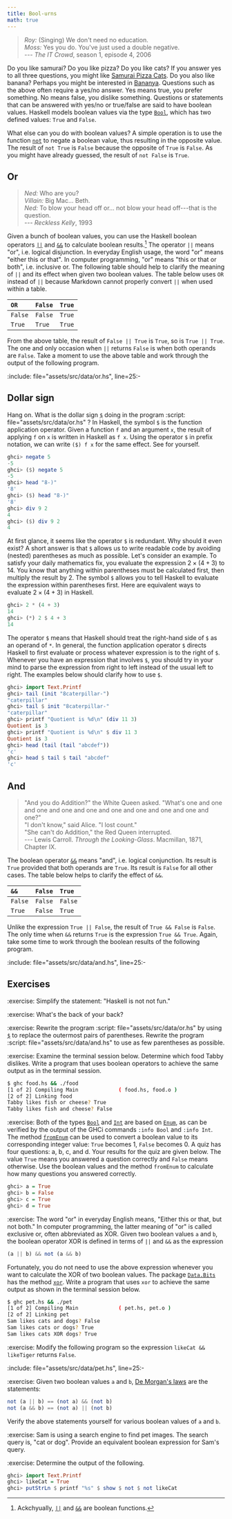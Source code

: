 ```yaml
---
title: Bool-urns
math: true
---
```


> _Roy:_ (Singing) We don't need no education.\
> _Moss:_ Yes you do. You've just used a double negative.\
> --- _The IT Crowd_, season 1, episode 4, 2006

Do you like samurai? Do you like pizza? Do you like cats? If you answer yes to
all three questions, you might like [Samurai Pizza Cats][pizzaCats]. Do you also
like banana? Perhaps you might be interested in [Bananya][bananya]. Questions
such as the above often require a yes/no answer. Yes means true, you prefer
something. No means false, you dislike something. Questions or statements that
can be answered with yes/no or true/false are said to have boolean values.
Haskell models boolean values via the type [`Bool`][bool], which has two defined
values: `True` and `False`.

What else can you do with boolean values? A simple operation is to use the
function [`not`][not] to negate a boolean value, thus resulting in the opposite
value. The result of `not True` is `False` because the opposite of `True` is
`False`. As you might have already guessed, the result of `not False` is `True`.

<!--=========================================================================-->

## Or

> _Ned:_ Who are you?\
> _Villain:_ Big Mac... Beth.\
> _Ned:_ To blow your head off or... not blow your head off---that is the
> question.\
> --- _Reckless Kelly_, 1993

Given a bunch of boolean values, you can use the Haskell boolean operators
[`||`][or] and [`&&`][and] to calculate boolean results.[^a] The operator `||`
means "or", i.e. logical disjunction. In everyday English usage, the word "or"
means "either this or that". In computer programming, "or" means "this or that
or both", i.e. inclusive or. The following table should help to clarify the
meaning of `||` and its effect when given two boolean values. The table below
uses `OR` instead of `||` because Markdown cannot properly convert `||` when
used within a table.

| `OR`    | `False` | `True` |
| :------ | :------ | :----- |
| `False` | `False` | `True` |
| `True`  | `True`  | `True` |

From the above table, the result of `False || True` is `True`, so is
`True || True`. The one and only occasion when `||` returns `False` is when both
operands are `False`. Take a moment to use the above table and work through the
output of the following program.

:include: file="assets/src/data/or.hs", line=25:-

<!--=========================================================================-->

## Dollar sign

<!-- prettier-ignore-start -->
Hang on. What is the dollar sign [`$`][dollarSign] doing in the program
:script: file="assets/src/data/or.hs"
? In Haskell, the symbol `$` is the function application operator. Given a
function `f` and an argument `x`, the result of applying `f` on `x` is written
in Haskell as `f x`. Using the operator `$` in prefix notation, we can write
`($) f x` for the same effect. See for yourself.
<!-- prettier-ignore-end -->

```haskell
ghci> negate 5
-5
ghci> ($) negate 5
-5
ghci> head "8-)"
'8'
ghci> ($) head "8-)"
'8'
ghci> div 9 2
4
ghci> ($) div 9 2
4
```

At first glance, it seems like the operator `$` is redundant. Why should it even
exist? A short answer is that `$` allows us to write readable code by avoiding
(nested) parentheses as much as possible. Let's consider an example. To satisfy
your daily mathematics fix, you evaluate the expression $2 \times (4 + 3)$
to 14. You know that anything within parentheses must be calculated first, then
multiply the result by 2. The symbol `$` allows you to tell Haskell to evaluate
the expression within parentheses first. Here are equivalent ways to evaluate
$2 \times (4 + 3)$ in Haskell.

```haskell
ghci> 2 * (4 + 3)
14
ghci> (*) 2 $ 4 + 3
14
```

The operator `$` means that Haskell should treat the right-hand side of `$` as
an operand of `*`. In general, the function application operator `$` directs
Haskell to first evaluate or process whatever expression is to the right of `$`.
Whenever you have an expression that involves `$`, you should try in your mind
to parse the expression from right to left instead of the usual left to right.
The examples below should clarify how to use `$`.

```haskell
ghci> import Text.Printf
ghci> tail (init "8caterpillar-")
"caterpillar"
ghci> tail $ init "8caterpillar-"
"caterpillar"
ghci> printf "Quotient is %d\n" (div 11 3)
Quotient is 3
ghci> printf "Quotient is %d\n" $ div 11 3
Quotient is 3
ghci> head (tail (tail "abcdef"))
'c'
ghci> head $ tail $ tail "abcdef"
'c'
```

<!--=========================================================================-->

## And

> "And you do Addition?" the White Queen asked. "What's one and one and one and
> one and one and one and one and one and one and one?"\
> "I don't know," said Alice. "I lost count."\
> "She can't do Addition," the Red Queen interrupted.\
> --- Lewis Carroll. _Through the Looking-Glass_. Macmillan, 1871, Chapter IX.

The boolean operator [`&&`][and] means "and", i.e. logical conjunction. Its
result is `True` provided that both operands are `True`. Its result is `False`
for all other cases. The table below helps to clarify the effect of `&&`.

| `&&`    | `False` | `True`  |
| :------ | :------ | :------ |
| `False` | `False` | `False` |
| `True`  | `False` | `True`  |

Unlike the expression `True || False`, the result of `True && False` is `False`.
The only time when `&&` returns `True` is the expression `True && True`. Again,
take some time to work through the boolean results of the following program.

:include: file="assets/src/data/and.hs", line=25:-

<!--=========================================================================-->

## Exercises

<!-- prettier-ignore-start -->
:exercise:
Simplify the statement: "Haskell is not not fun."
<!-- prettier-ignore-end -->

<!-- prettier-ignore-start -->
:exercise:
What's the back of your back?
<!-- prettier-ignore-end -->

<!-- prettier-ignore-start -->
:exercise:
Rewrite the program
:script: file="assets/src/data/or.hs"
by using [`$`][dollarSign] to replace the outermost pairs of
parentheses. Rewrite the program
:script: file="assets/src/data/and.hs"
to use as few parentheses as possible.
<!-- prettier-ignore-end -->

<!-- prettier-ignore-start -->
:exercise:
Examine the terminal session below. Determine which food Tabby dislikes. Write a
program that uses boolean operators to achieve the same output as in the terminal
session.
<!-- prettier-ignore-end -->

```sh
$ ghc food.hs && ./food
[1 of 2] Compiling Main             ( food.hs, food.o )
[2 of 2] Linking food
Tabby likes fish or cheese? True
Tabby likes fish and cheese? False
```

<!-- prettier-ignore-start -->
:exercise:
Both of the types [`Bool`][bool] and [`Int`][int] are based on [`Enum`][enum],
as can be verified by the output of the GHCi commands `:info Bool` and
`:info Int`. The method [`fromEnum`][fromEnum] can be used to convert a boolean
value to its corresponding integer value: `True` becomes 1, `False` becomes 0. A
quiz has four questions: a, b, c, and d. Your results for the quiz are given
below. The value `True` means you answered a question correctly and `False`
means otherwise. Use the boolean values and the method `fromEnum` to calculate
how many questions you answered correctly.
<!-- prettier-ignore-end -->

```haskell
ghci> a = True
ghci> b = False
ghci> c = True
ghci> d = True
```

<!-- prettier-ignore-start -->
:exercise:
The word "or" in everyday English means, "Either this or that, but not both." In
computer programming, the latter meaning of "or" is called exclusive or, often
abbreviated as XOR. Given two boolean values `a` and `b`, the boolean operator
XOR is defined in terms of `||` and `&&` as the expression
<!-- prettier-ignore-end -->

```haskell
(a || b) && not (a && b)
```

Fortunately, you do not need to use the above expression whenever you want to
calculate the XOR of two boolean values. The package [`Data.Bits`][dataBits] has
the method [`xor`][xor]. Write a program that uses `xor` to achieve the same
output as shown in the terminal session below.

```sh
$ ghc pet.hs && ./pet
[1 of 2] Compiling Main             ( pet.hs, pet.o )
[2 of 2] Linking pet
Sam likes cats and dogs? False
Sam likes cats or dogs? True
Sam likes cats XOR dogs? True
```

<!-- prettier-ignore-start -->
:exercise:
Modify the following program so the expression `likeCat && likeTiger` returns
`False`.
<!-- prettier-ignore-end -->

:include: file="assets/src/data/pet.hs", line=25:-

<!-- prettier-ignore-start -->
:exercise:
Given two boolean values `a` and `b`, [De Morgan's laws][deMorgan] are the
statements:
<!-- prettier-ignore-end -->

```haskell
not (a || b) == (not a) && (not b)
not (a && b) == (not a) || (not b)
```

Verify the above statements yourself for various boolean values of `a` and `b`.

<!-- prettier-ignore-start -->
:exercise:
Sam is using a search engine to find pet images. The search query is, "cat or
dog". Provide an equivalent boolean expression for Sam's query.
<!-- prettier-ignore-end -->

<!-- prettier-ignore-start -->
:exercise:
Determine the output of the following.
<!-- prettier-ignore-start -->

```haskell
ghci> import Text.Printf
ghci> likeCat = True
ghci> putStrLn $ printf "%s" $ show $ not $ not likeCat
```

<!--=========================================================================-->

[^a]: Ackchyually, [`||`][or] and [`&&`][and] are boolean functions.

<!--=========================================================================-->

<!-- prettier-ignore-start -->
[and]: https://web.archive.org/web/20231128114058/https://hackage.haskell.org/package/base-4.19.0.0/docs/Data-Bool.html#v:-38--38-
[bananya]: https://web.archive.org/web/20231010043830/https://en.wikipedia.org/wiki/Bananya
[bool]: https://web.archive.org/web/20231128114058/https://hackage.haskell.org/package/base-4.19.0.0/docs/Data-Bool.html
[dataBits]: https://web.archive.org/web/20231116111136/https://hackage.haskell.org/package/base-4.19.0.0/docs/Data-Bits.html
[deMorgan]: https://web.archive.org/web/20231202011153/https://en.wikipedia.org/wiki/De_Morgan%27s_laws
[dollarSign]: https://web.archive.org/web/20231202002935/https://hackage.haskell.org/package/base-4.19.0.0/docs/Prelude.html#v:-36-
[enum]: https://web.archive.org/web/20231128114053/https://hackage.haskell.org/package/base-4.19.0.0/docs/Prelude.html#t:Enum
[fromEnum]: https://web.archive.org/web/20231128114053/https://hackage.haskell.org/package/base-4.19.0.0/docs/Prelude.html#v:fromEnum
[int]: https://web.archive.org/web/20231128114053/https://hackage.haskell.org/package/base-4.19.0.0/docs/Prelude.html#t:Int
[not]: https://web.archive.org/web/20231128114058/https://hackage.haskell.org/package/base-4.19.0.0/docs/Data-Bool.html#v:not
[or]: https://web.archive.org/web/20231128114058/https://hackage.haskell.org/package/base-4.19.0.0/docs/Data-Bool.html#v:-124--124-
[pizzaCats]: https://web.archive.org/web/20230713110453/https://en.wikipedia.org/wiki/Samurai_Pizza_Cats
[xor]: https://web.archive.org/web/20231116111136/https://hackage.haskell.org/package/base-4.19.0.0/docs/Data-Bits.html#v:xor
<!-- prettier-ignore-end -->
